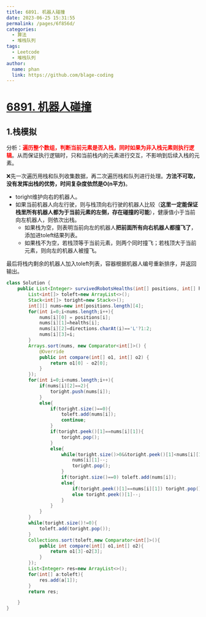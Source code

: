 ```yaml
---
title: 6891. 机器人碰撞
date: 2023-06-25 15:31:55
permalink: /pages/6f856d/
categories:
  - 算法
  - 堆栈队列
tags:
  - Leetcode
  - 堆栈队列
author: 
  name: phan
  link: https://github.com/blage-coding
---
```

# [6891. 机器人碰撞](https://leetcode.cn/problems/robot-collisions/)

## 1.栈模拟

分析：<font color="red">**遍历整个数组，判断当前元素是否入栈，同时如果为非入栈元素则执行逻辑**</font>。从而保证执行逻辑时，只和当前栈内的元素进行交互，不影响到后续入栈的元素。

❌先一次遍历用栈和队列收集数据，再二次遍历栈和队列进行处理。**方法不可取，没有发挥出栈的优势，时间复杂度依然是O(n平方)**。

- toright维护向右的机器人。
- 如果当前机器人向左行驶，则与栈顶向右行驶的机器人比较（**这里一定能保证栈里所有机器人都为于当前元素的左侧，存在碰撞的可能**），健康值小于当前向左机器人，则依次出栈。
  - 如果栈为空，则表明当前向左的机器人**把前面所有向右机器人都撞飞了**，添加进toleft结果列表。
  - 如果栈不为空，若栈顶等于当前元素，则两个同时撞飞；若栈顶大于当前元素，则向左的机器人被撞飞。

最后将栈内剩余的机器人加入toleft列表，容器根据机器人编号重新排序，并返回输出。

```java
class Solution {
    public List<Integer> survivedRobotsHealths(int[] positions, int[] healths, String directions) {
        List<int[]> toleft=new ArrayList<>();
        Stack<int[]> toright=new Stack<>();
        int[][] nums=new int[positions.length][4];
        for(int i=0;i<nums.length;i++){
            nums[i][0] = positions[i];
            nums[i][1]=healths[i];
            nums[i][2]=directions.charAt(i)=='L'?1:2;
            nums[i][3]=i;
        }
        Arrays.sort(nums, new Comparator<int[]>() {
            @Override
            public int compare(int[] o1, int[] o2) {
                return o1[0] - o2[0];
            }
        });
        for(int i=0;i<nums.length;i++){
            if(nums[i][2]==2){
                toright.push(nums[i]);
            }
            else{
                if(toright.size()==0){
                    toleft.add(nums[i]);
                    continue;
                }
                if(toright.peek()[1]==nums[i][1]){
                    toright.pop();
                }
                else{
                    while(toright.size()>0&&toright.peek()[1]<nums[i][1]){
                        nums[i][1]--;
                        toright.pop();
                    }
                    if(toright.size()==0) toleft.add(nums[i]);
                    else{
                        if(toright.peek()[1]==nums[i][1]) toright.pop();
                        else toright.peek()[1]--;
                    }
                }
            }
        }
        while(toright.size()!=0){
            toleft.add(toright.pop());
        }
        Collections.sort(toleft,new Comparator<int[]>(){
            public int compare(int[] o1,int[] o2){
                return o1[3]-o2[3];
            }
        });
        List<Integer> res=new ArrayList<>();
        for(int[] a:toleft){
            res.add(a[1]);
        }
        return res;

    }
}
```

